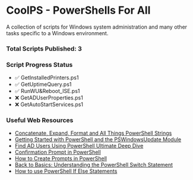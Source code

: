 # CoolPS - PowerShells For All
A collection of scripts for Windows system administration and many other tasks specific to a Windows environment.
### Total Scripts Published: 3
### Script Progress Status
* ✅ GetInstalledPrinters.ps1 
* ✅ GetUptimeQuery.ps1
* ✅ RunWU&Reboot_ISE.ps1
* ❌ GetADUserProperties.ps1
* ❌ GetAutoStartServices.ps1
### Useful Web Resources
* [Concatenate, Expand, Format and All Things PowerShell Strings](https://adamtheautomator.com/powershell-strings/)
* [Getting Started with PowerShell and the PSWindowsUpdate Module](https://adamtheautomator.com/pswindowsupdate/)
* [Find AD Users Using PowerShell Ultimate Deep Dive](https://thesysadminchannel.com/get-aduser-find-active-directory-users-using-powershell-ultimate-deep-dive/)
* [Confirmation Prompt in PowerShell](https://www.delftstack.com/howto/powershell/powershell-yes-no-prompt/)
* [How to Create Prompts in PowerShell](https://jeffbrown.tech/how-to-create-prompts-in-powershell/)
* [Back to Basics: Understanding the PowerShell Switch Statement](https://adamtheautomator.com/powershell-switch/)
* [How to use PowerShell If Else Statements](https://lazyadmin.nl/powershell/if-else-statements/)